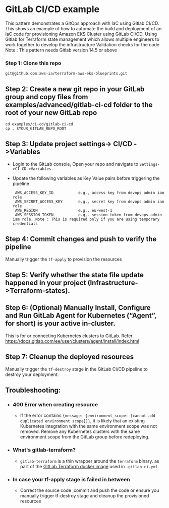 # GitLab CI/CD example

This pattern demonstrates a GitOps approach with IaC using Gitlab CI/CD.
This shows an example of how to automate the build and deployment of an IaC code for provisioning Amazon EKS Cluster using GitLab CI/CD.
Using Gitlab for Terraform state management which allows multiple engineers to work together to develop the infrastructure
Validation checks for the code
Note : This pattern needs Gitlab version 14.5 or above

### Step 1: Clone this repo

```
git@github.com:aws-ia/terraform-aws-eks-blueprints.git
```

## Step 2: Create a new git repo in your GitLab group and copy files from examples/advanced/gitlab-ci-cd folder to the root of your new GitLab repo

    cd examples/ci-cd/gitlab-ci-cd
    cp . $YOUR_GITLAB_REPO_ROOT

## Step 3: Update project settings-> CI/CD ->Variables

- Login to the GitLab console, Open your repo and navigate to `Settings->CI-CD->Variables`
- Update the following variables as Key Value pairs before triggering the pipeline

       AWS_ACCESS_KEY_ID           e.g., access key from devops admin iam role
       AWS_SECRET_ACCESS_KEY       e.g., secret key from devops admin iam role
       AWS_REGION                  e.g., eu-west-1
       AWS_SESSION_TOKEN           e.g,. session token from devops admin iam role. Note : This is required only if you are using temporary credentials

## Step 4: Commit changes and push to verify the pipeline

Manually trigger the `tf-apply` to provision the resources

## Step 5: Verify whether the state file update happened in your project (Infrastructure->Terraform-states).

## Step 6: (Optional) Manually Install, Configure and Run GitLab Agent for Kubernetes (“Agent”, for short) is your active in-cluster.

This is for or connecting Kubernetes clusters to GitLab. Refer https://docs.gitlab.com/ee/user/clusters/agent/install/index.html

## Step 7: Cleanup the deployed resources

Manually trigger the `tf-destroy` stage in the GitLab Ci/CD pipeline to destroy your deployment.

## Troubleshooting:

- ### 400 Error when creating resource

  - If the error contains `{message: {environment_scope: [cannot add duplicated environment scope]}}`, it is likely that an existing Kubernetes integration with the same environment scope was not removed. Remove any Kubernetes clusters with the same environment scope from the GitLab group before redeploying.

- ### What's gitlab-terraform?

  - `gitlab-terraform` is a thin wrapper around the `terraform` binary. as part of the [GitLab Terraform docker image](https://gitlab.com/gitlab-org/terraform-images) used in `.gitlab-ci.yml`.

- ### In case your tf-apply stage is failed in between
  - Correct the source code ,commit and push the code or ensure you manually trigger tf-destroy stage and cleanup the provisioned resources
